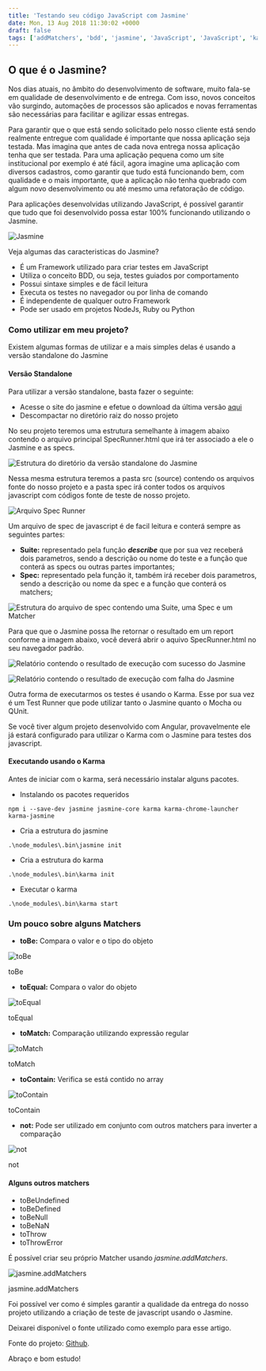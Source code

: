 ```yaml
---
title: 'Testando seu código JavaScript com Jasmine'
date: Mon, 13 Aug 2018 11:30:02 +0000
draft: false
tags: ['addMatchers', 'bdd', 'jasmine', 'JavaScript', 'JavaScript', 'karma', 'matcher', 'NodeJS', 'spec', 'suite', 'Teste Unitário', 'toBe', 'toContain', 'toEqual', 'toMatch', 'Unit Test']
---
```


O que é o Jasmine?
------------------

Nos dias atuais, no âmbito do desenvolvimento de software, muito fala-se em qualidade de desenvolvimento e de entrega. Com isso, novos conceitos vão surgindo, automações de processos são aplicados e novas ferramentas são necessárias para facilitar e agilizar essas entregas.

Para garantir que o que está sendo solicitado pelo nosso cliente está sendo realmente entregue com qualidade é importante que nossa aplicação seja testada. Mas imagina que antes de cada nova entrega nossa aplicação tenha que ser testada. Para uma aplicação pequena como um site institucional por exemplo é até fácil, agora imagine uma aplicação com diversos cadastros, como garantir que tudo está funcionando bem, com qualidade e o mais importante, que a aplicação não tenha quebrado com algum novo desenvolvimento ou até mesmo uma refatoração de código.

Para aplicações desenvolvidas utilizando JavaScript, é possível garantir que tudo que foi desenvolvido possa estar 100% funcionando utilizando o Jasmine.

![Jasmine](https://raphaelcardoso.com.br/wp-content/uploads/2018/08/Imagem1-300x83.png)

Veja algumas das caracteristicas do Jasmine?

*   É um Framework utilizado para criar testes em JavaScript
*   Utiliza o conceito BDD, ou seja, testes guiados por comportamento
*   Possui sintaxe simples e de fácil leitura
*   Executa os testes no navegador ou por linha de comando
*   É independente de qualquer outro Framework
*   Pode ser usado em projetos NodeJs, Ruby ou Python

### Como utilizar em meu projeto?

Existem algumas formas de utilizar e a mais simples delas é usando a versão standalone do Jasmine

#### Versão Standalone

Para utilizar a versão standalone, basta fazer o seguinte:

*   Acesse o site do jasmine e efetue o download da última versão [aqui](https://jasmine.github.io/)
*   Descompactar no diretório raiz do nosso projeto

No seu projeto teremos uma estrutura semelhante à imagem abaixo contendo o arquivo principal SpecRunner.html que irá ter associado a ele o Jasmine e as specs.

![Estrutura do diretório da versão standalone do Jasmine](https://raphaelcardoso.com.br/wp-content/uploads/2018/08/Imagem2.png)

Nessa mesma estrutura teremos a pasta src (source) contendo os arquivos fonte do nosso projeto e a pasta spec irá conter todos os arquivos javascript com códigos fonte de teste de nosso projeto.

![Arquivo Spec Runner](https://raphaelcardoso.com.br/wp-content/uploads/2018/08/Imagem3.png)

Um arquivo de spec de javascript é de facil leitura e conterá sempre as seguintes partes:

*   **Suite:** representado pela função **_describe_** que por sua vez receberá dois parametros, sendo a descrição ou nome do teste e a função que conterá as specs ou outras partes importantes;
*   **Spec:** representado pela função it, também irá receber dois parametros, sendo a descrição ou nome da spec e a função que conterá os matchers;

![Estrutura do arquivo de spec contendo uma Suite, uma Spec e um Matcher](https://raphaelcardoso.com.br/wp-content/uploads/2018/08/Imagem4.png)

Para que que o Jasmine possa lhe retornar o resultado em um report conforme a imagem abaixo, você deverá abrir o aquivo SpecRunner.html no seu navegador padrão.

![Relatório contendo o resultado de execução com sucesso do Jasmine](https://raphaelcardoso.com.br/wp-content/uploads/2018/08/Imagem5.png)

![Relatório contendo o resultado de execução com falha do Jasmine](https://raphaelcardoso.com.br/wp-content/uploads/2018/08/Imagem6.png)

Outra forma de executarmos os testes é usando o Karma. Esse por sua vez é um Test Runner que pode utilizar tanto o Jasmine quanto o Mocha ou QUnit.

Se você tiver algum projeto desenvolvido com Angular, provavelmente ele já estará configurado para utilizar o Karma com o Jasmine para testes dos javascript.

#### Executando usando o Karma

Antes de iniciar com o karma, será necessário instalar alguns pacotes.

*   Instalando os pacotes requeridos

```
npm i --save-dev jasmine jasmine-core karma karma-chrome-launcher karma-jasmine
```

*   Cria a estrutura do jasmine

```
.\node_modules\.bin\jasmine init
```

*   Cria a estrutura do karma

```
.\node_modules\.bin\karma init
```

*   Executar o karma

```
.\node_modules\.bin\karma start
```

### Um pouco sobre alguns Matchers

*   **toBe:** Compara o valor e o tipo do objeto

![toBe](https://raphaelcardoso.com.br/wp-content/uploads/2018/08/Imagem7.png)

toBe

*   **toEqual:** Compara o valor do objeto

![toEqual](https://raphaelcardoso.com.br/wp-content/uploads/2018/08/Imagem9.png)

toEqual

*   **toMatch:** Comparação utilizando expressão regular

![toMatch](https://raphaelcardoso.com.br/wp-content/uploads/2018/08/Imagem8.png)

toMatch

*   **toContain:** Verifica se está contido no array

![toContain](https://raphaelcardoso.com.br/wp-content/uploads/2018/08/Imagem10.png)

toContain

*   **not:** Pode ser utilizado em conjunto com outros matchers para inverter a comparação

![not](https://raphaelcardoso.com.br/wp-content/uploads/2018/08/Imagem11.png)

not

#### Alguns outros matchers

*   toBeUndefined
*   toBeDefined
*   toBeNull
*   toBeNaN
*   toThrow
*   toThrowError

É possível criar seu próprio Matcher usando _jasmine.addMatchers_.

![jasmine.addMatchers](https://raphaelcardoso.com.br/wp-content/uploads/2018/08/Imagem12.png)

jasmine.addMatchers

Foi possível ver como é simples garantir a qualidade da entrega do nosso projeto utilizando a criação de teste de javascript usando o Jasmine.

Deixarei disponível o fonte utilizado como exemplo para esse artigo.

Fonte do projeto: [Github](https://github.com/ferronicardoso/testando-javascript-com-jasmine).

Abraço e bom estudo!